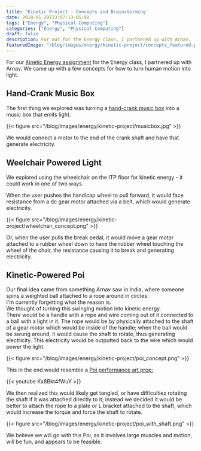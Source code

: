 ```yaml
---
title: 'Kinetic Project - Concepts and Brainstorming'
date: 2018-01-29T23:07:13-05:00
tags: ["Energy", "Physical Computing"]
categories: ["Energy", "Physical Computing"]
draft: false
description: For our for the Energy class, I partnered up with Arnav.  We came up with a few concepts for how to turn human motion into light.
featuredImage: "/blog/images/energy/kinetic-project/concepts_featured.png"
---
```


For our [Kinetic Energy assignment](http://www.fddrsn.net/teaching/energy/2018-energy-project-briefs/) for the Energy class,
I partnered up with Arnav.  We came up with a few concepts for how to turn human motion into light.

## Hand-Crank Music Box

The first thing we explored was turning a [hand-crank music box](https://www.etsy.com/market/hand_crank_music_box) into
a music box that emits light.  

{{< figure src="/blog/images/energy/kinetic-project/musicbox.jpg" >}}

We would connect a motor to the end of the crank shaft and have that generate electricity.

## Weelchair Powered Light

We explored using the wheelchair on the ITP floor for kinetic energy - it could work in one of two ways.

When the user pushes the handicap wheel to pull forward, it would face resistance from a dc gear motor attached via a belt, which would generate electricity.

{{< figure src="/blog/images/energy/kinetic-project/wheelchair_concept.png" >}}

Or, when the user pulls the break pedal, it would move a gear motor attached to a rubber wheel down to have the rubber wheel touching
the wheel of the chair, the resistance causing it to break and generating electricity.


## Kinetic-Powered Poi

Our final idea came from something Arnav saw in India, where someone spins a weighted ball attached to a rope around in circles.  
I'm currently forgetting what the reason is.  
We thought of turning this swinging motion into kinetic energy.  
There would be a handle with a rope and wire coming out of it connected to a ball with a light in it.
The rope would be by physically attached to the shaft of a gear motor which would be inside of the handle; when the ball would be swung around,
it would cause the shaft to rotate, thus generating electricity.  This electricity would be outputted back to the wire which would power the light.

{{< figure src="/blog/images/energy/kinetic-project/poi_concept.png" >}}

This in the end would resemble a [Poi performance art prop:](https://en.wikipedia.org/wiki/Poi_(performance_art))

{{< youtube Kx8Bkt4fWuY >}}
<br/>

We then realized this would likely get tangled, or have difficulties rotating the shaft if it was attached directly to it; instead
we decided it would be better to attach the rope to a plate or L bracket attached to the shaft, which would increase
the torque and force the shaft to rotate.

{{< figure src="/blog/images/energy/kinetic-project/poi_with_shaft.png" >}}

We believe we will go with this Poi, as it involves large muscles and motion, will be fun, and appears to be feasible.
